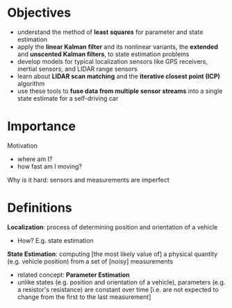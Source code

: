# Objectives

- understand the method of **least squares** for parameter and state estimation
- apply the **linear Kalman filter** and its nonlinear variants, the **extended** and **unscented Kalman filters**, to state estimation problems
- develop models for typical localization sensors like GPS receivers, inertial sensors, and LIDAR range sensors
- learn about **LIDAR scan matching** and the **iterative closest point (ICP)** algorithm
- use these tools to **fuse data from multiple sensor streams** into a single state estimate for a self-driving car

# Importance

Motivation

- where am I?
- how fast am I moving?

Why is it hard: sensors and measurements are imperfect

# Definitions

**Localization**: process of determining position and orientation of a vehicle

- How? E.g. state estimation

**State Estimation**: computing [the most likely value of] a physical quantity (e.g. vehicle position) from a set of [noisy] measurements 

- related concept: **Parameter Estimation**
- unlike states (e.g. position and orientation of a vehicle), parameters (e.g. a resistor's resistance) are constant over time [i.e. are not expected to change from the first to the last measurement]